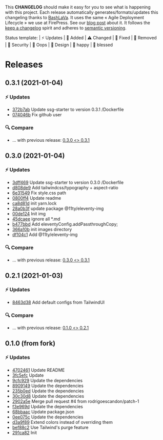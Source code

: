 This **CHANGELOG** should make it easy for you to see what is happening with this project. Each release automatically generates/formats/updates this changeling thanks to [BashLaVa](https://github.com/pascalandy/bashlava). It uses the same « Agile Deployment Lifecycle » we use at FirePress. See our [blog post](https://firepress.org/en/how-do-we-update-hundreds-of-ghosts-websites-on-docker-swarm/) about it. It follows the [keep a changelog](https://keepachangelog.com/en/1.0.0/) spirit and adheres to [semantic versioning](https://semver.org/spec/v2.0.0.html).

Status template:
| ⚡️ Updates | 🚀 Added | ⚠️ Changed |
🐛 Fixed | 🛑 Removed | 🔑 Security |
🙈 Oops | 🎨 Design | 🎉 happy | 🙌 blessed

# Releases

## 0.3.1 (2021-01-04)
### ⚡️ Updates
- [372b7ab](https://github.com/pascalandy/ssg-starter/commit/372b7ab) Update ssg-starter to version 0.3.1 /Dockerfile
- [074046b](https://github.com/pascalandy/ssg-starter/commit/074046b) Fix github user

### 🔍 Compare
- ... with previous release: [0.3.0 <> 0.3.1](https://github.com/pascalandy/ssg-starter/compare/0.3.0...0.3.1)

## 0.3.0 (2021-01-04)
### ⚡️ Updates
- [3dff469](https://github.com/pascalandy/ssg-starter/commit/3dff469) Update ssg-starter to version 0.3.0 /Dockerfile
- [d808de9](https://github.com/pascalandy/ssg-starter/commit/d808de9) Add tailwindcss/typography + aspect-ratio
- [6e31549](https://github.com/pascalandy/ssg-starter/commit/6e31549) Fix style.css path
- [0800ff4](https://github.com/pascalandy/ssg-starter/commit/0800ff4) Update readme
- [ca8d81d](https://github.com/pascalandy/ssg-starter/commit/ca8d81d) init yarn.lock
- [28a0b3f](https://github.com/pascalandy/ssg-starter/commit/28a0b3f) update package @11ty/eleventy-img
- [00de124](https://github.com/pascalandy/ssg-starter/commit/00de124) Init img
- [45dcaee](https://github.com/pascalandy/ssg-starter/commit/45dcaee) ignore all *.md
- [b477bbd](https://github.com/pascalandy/ssg-starter/commit/b477bbd) Add eleventyConfig.addPassthroughCopy;
- [366a10b](https://github.com/pascalandy/ssg-starter/commit/366a10b) init images directory
- [df104c1](https://github.com/pascalandy/ssg-starter/commit/df104c1) Add @11ty/eleventy-img

### 🔍 Compare
- ... with previous release: [0.3.0 <> 0.3.1](https://github.com/pascalandy/ssg-starter/compare/0.2.1...0.3.0)

## 0.2.1 (2021-01-03)
### ⚡️ Updates
- [8463d38](https://github.com/pascalandy/ssg-starter/commit/8463d38) Add default configs from TailwindUI

### 🔍 Compare
- ... with previous release: [0.1.0 <> 0.2.1](https://github.com/pascalandy/ghostfire/compare/0.1.0...0.2.1)

## 0.1.0 (from fork)
### ⚡️ Updates
- [4702461](https://github.com/pascalandy/ssg-starter/commit/4702461) Update README
- [3fc5efc](https://github.com/pascalandy/ssg-starter/commit/3fc5efc) Update
- [9cfc929](https://github.com/pascalandy/ssg-starter/commit/9cfc929) Update the dependencies
- [8909149](https://github.com/pascalandy/ssg-starter/commit/8909149) Update the dependencies
- [235b0ed](https://github.com/pascalandy/ssg-starter/commit/235b0ed) Update the dependencies
- [30c30d8](https://github.com/pascalandy/ssg-starter/commit/30c30d8) Update the dependencies
- [2902a5e](https://github.com/pascalandy/ssg-starter/commit/2902a5e) Merge pull request #4 from rodrigoescandon/patch-1
- [f3e969d](https://github.com/pascalandy/ssg-starter/commit/f3e969d) Update the dependencies
- [68bbaac](https://github.com/pascalandy/ssg-starter/commit/68bbaac) Update package.json
- [0ee075c](https://github.com/pascalandy/ssg-starter/commit/0ee075c) Update the dependencies
- [d3a9f89](https://github.com/pascalandy/ssg-starter/commit/d3a9f89) Extend colors instead of overriding them
- [bef88c2](https://github.com/pascalandy/ssg-starter/commit/bef88c2) Use Tailwind's purge feature
- [291ca82](https://github.com/pascalandy/ssg-starter/commit/291ca82) Init
